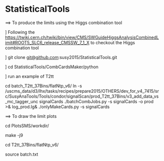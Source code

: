 # StatisticalTools
==> To produce the limits using the Higgs combination tool

] Following the https://twiki.cern.ch/twiki/bin/view/CMS/SWGuideHiggsAnalysisCombinedLimit#ROOT5_SLC6_release_CMSSW_7_1_X to checkout the Higgs combination tool

] git clone git@github.com:susy2015/StatisticalTools.git

] cd StatisticalTools/CombCardsMaker/python

] run an example of T2tt

  cd batch_T2tt_37Bins/flatNtp_v6/
  ln -s /uscms_data/d3/lhx/tasks/recipes/prepare2015/OTHERS/dev_for_v4_7415/src/SusyAnaTools/Tools/condor/signalScan/prod_T2tt_37Bins/v3_add_data_vs_mc_tagger_unc signalCards
  ./batchCombJobs.py -s signalCards -o prod >& log_prod.lg&
  ./onlyMakeCards.py -s signalCards

==> To draw the limit plots

cd PlotsSMS/workdir/

make -j9

cd T2tt_37Bins/flatNtp_v6/

source batch.txt
